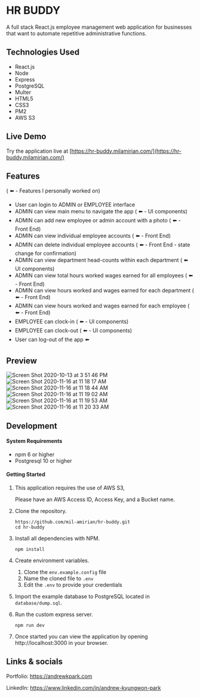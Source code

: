 # HR BUDDY

A full stack React.js employee management web application for businesses that want to automate repetitive administrative functions.

## Technologies Used

- React.js
- Node
- Express
- PostgreSQL
- Multer
- HTML5
- CSS3
- PM2
- AWS S3

## Live Demo

Try the application live at [https://hr-buddy.milamirian.com/](https://hr-buddy.milamirian.com/)

## Features

( ⬅️ - Features I personally worked on)

- User can login to ADMIN or EMPLOYEE interface
- ADMIN can view main menu to navigate the app ( ⬅️  - UI components)
- ADMIN can add new employee or admin account with a photo ( ⬅️ - Front End)
- ADMIN can view individual employee accounts ( ⬅️ - Front End)
- ADMIN can delete individual employee accounts ( ⬅️  - Front End - state change for confirmation)
- ADMIN can view department head-counts within each department ( ⬅️  UI components)
- ADMIN can view total hours worked wages earned for all employees ( ⬅️ - Front End)
- ADMIN can view hours worked and wages earned for each department ( ⬅️ - Front End)
- ADMIN can view hours worked and wages earned for each employee ( ⬅️ - Front End)
- EMPLOYEE can clock-in ( ⬅️ - UI components)
- EMPLOYEE can clock-out ( ⬅️ - UI components)
- User can log-out of the app ⬅️



## Preview

![Screen Shot 2020-10-13 at 3 51 46 PM](https://user-images.githubusercontent.com/62856013/95924272-25fe8b80-0d6c-11eb-978b-884f7ba84632.png)
![Screen Shot 2020-11-16 at 11 18 17 AM](https://user-images.githubusercontent.com/62856013/99297685-7058a980-27fd-11eb-9145-2113495c7c3b.png)
![Screen Shot 2020-11-16 at 11 18 44 AM](https://user-images.githubusercontent.com/62856013/99297721-80708900-27fd-11eb-9ab1-eac52730727e.png)
![Screen Shot 2020-11-16 at 11 19 02 AM](https://user-images.githubusercontent.com/62856013/99297753-8a928780-27fd-11eb-9d35-a399d6394f40.png)
![Screen Shot 2020-11-16 at 11 19 53 AM](https://user-images.githubusercontent.com/62856013/99297839-a8f88300-27fd-11eb-9c55-9311625ba763.png)
![Screen Shot 2020-11-16 at 11 20 33 AM](https://user-images.githubusercontent.com/62856013/99297897-c0d00700-27fd-11eb-99fc-e039e5df84a8.png)


## Development

#### System Requirements

- npm 6 or higher
- Postgresql 10 or higher

#### Getting Started

1. This application requires the use of AWS S3, 
   
   Please have an AWS Access ID, Access Key, and a Bucket name.

2. Clone the repository.

    ```shell
    https://github.com/mil-amirian/hr-buddy.git
    cd hr-buddy
    ```

3. Install all dependencies with NPM.

    ```shell
    npm install
    ```

4. Create environment variables.

    1. Clone the `env.example.config` file
    1. Name the cloned file to `.env`
    1. Edit the `.env` to provide your credentials

5. Import the example database to PostgreSQL located in `database/dump.sql`.


6. Run the custom express server.

    ```shell
    npm run dev
    ```

7. Once started you can view the application by opening http://localhost:3000 in your browser.

## Links & socials

Portfolio: https://andrewkpark.com

LinkedIn: https://www.linkedin.com/in/andrew-kyungwon-park

